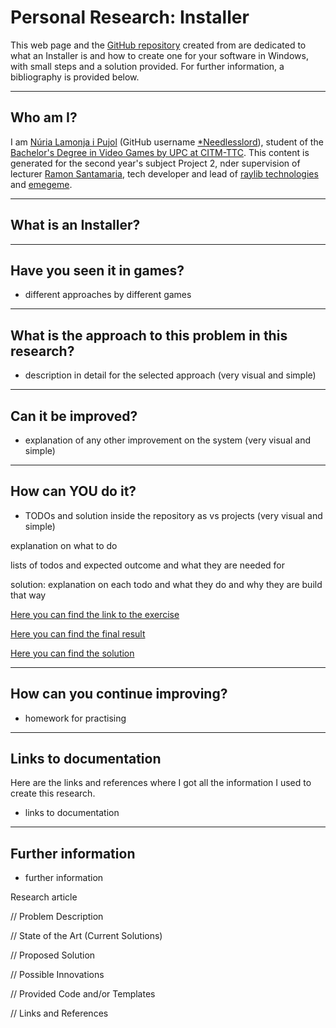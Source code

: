 # Personal Research: Installer

This web page and the [GitHub repository]() created from are dedicated to what an Installer is and how to create one for your software in Windows, with small steps and a solution provided. For further information, a bibliography is provided below. 


***


## Who am I?

I am [Núria Lamonja i Pujol](https://www.linkedin.com/in/needlesslord/) (GitHub username [*Needlesslord](https://github.com/Needlesslord)), student of the [Bachelor's Degree in Video Games by UPC at CITM-TTC](https://www.citm.upc.edu/ing/estudis/grau-videojocs-bcn/). This content is generated for the second year's subject Project 2, nder supervision of lecturer [Ramon Santamaria](https://www.linkedin.com/in/raysan/), tech developer and lead of [raylib technologies](https://www.raylib.com/) and [emegeme](https://www.emegeme.com/).


***


## What is an Installer?



***


## Have you seen it in games?


- different approaches by different games



***


## What is the approach to this problem in this research?

- description in detail for the selected approach (very visual and simple)



***


## Can it be improved?

- explanation of any other improvement on the system (very visual and simple)




***


## How can YOU do it?


- TODOs and solution inside the repository as vs projects (very visual and simple)

explanation on what to do

lists of todos and expected outcome and what they are needed for

solution: explanation on each todo and what they do and why they are build that way


[Here you can find the link to the exercise]()

[Here you can find the final result]()

[Here you can find the solution]()



***


## How can you continue improving?

- homework for practising



***


## Links to documentation

Here are the links and references where I got all the information I used to create this research.

- links to documentation



***


## Further information


- further information





Research article


// Problem Description


// State of the Art (Current Solutions)


// Proposed Solution


// Possible Innovations


// Provided Code and/or Templates


// Links and References

